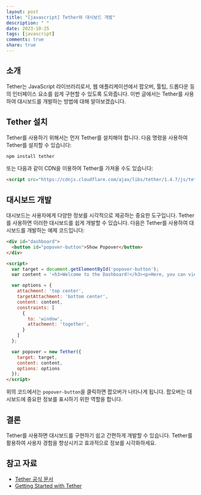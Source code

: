 ```yaml
---
layout: post
title: "[javascript] Tether와 대시보드 개발"
description: " "
date: 2023-10-25
tags: [javascript]
comments: true
share: true
---
```


## 소개

Tether는 JavaScript 라이브러리로서, 웹 애플리케이션에서 팝오버, 툴팁, 드롭다운 등의 인터페이스 요소를 쉽게 구현할 수 있도록 도와줍니다. 이번 글에서는 Tether를 사용하여 대시보드를 개발하는 방법에 대해 알아보겠습니다.

## Tether 설치

Tether를 사용하기 위해서는 먼저 Tether를 설치해야 합니다. 다음 명령을 사용하여 Tether를 설치할 수 있습니다:

```javascript
npm install tether
```

또는 다음과 같이 CDN을 이용하여 Tether를 가져올 수도 있습니다:

```html
<script src="https://cdnjs.cloudflare.com/ajax/libs/tether/1.4.7/js/tether.min.js"></script>
```

## 대시보드 개발

대시보드는 사용자에게 다양한 정보를 시각적으로 제공하는 중요한 도구입니다. Tether를 사용하면 이러한 대시보드를 쉽게 개발할 수 있습니다. 다음은 Tether를 사용하여 대시보드를 개발하는 예제 코드입니다:

```html
<div id="dashboard">
  <button id="popover-button">Show Popover</button>
</div>

<script>
  var target = document.getElementById('popover-button');
  var content = '<h3>Welcome to the Dashboard!</h3><p>Here, you can view all your important data in one place.</p>';

  var options = {
    attachment: 'top center',
    targetAttachment: 'bottom center',
    content: content,
    constraints: [
      {
        to: 'window',
        attachment: 'together',
      }
    ]
  };

  var popover = new Tether({
    target: target,
    content: content,
    options: options
  });
</script>
```

위의 코드에서는 `popover-button`을 클릭하면 팝오버가 나타나게 됩니다. 팝오버는 대시보드에 중요한 정보를 표시하기 위한 역할을 합니다.

## 결론

Tether를 사용하면 대시보드를 구현하기 쉽고 간편하게 개발할 수 있습니다. Tether를 활용하여 사용자 경험을 향상시키고 효과적으로 정보를 시각화하세요.

## 참고 자료

- [Tether 공식 문서](http://tether.io/docs/)
- [Getting Started with Tether](https://www.sitepoint.com/tether-could-change-your-life/)